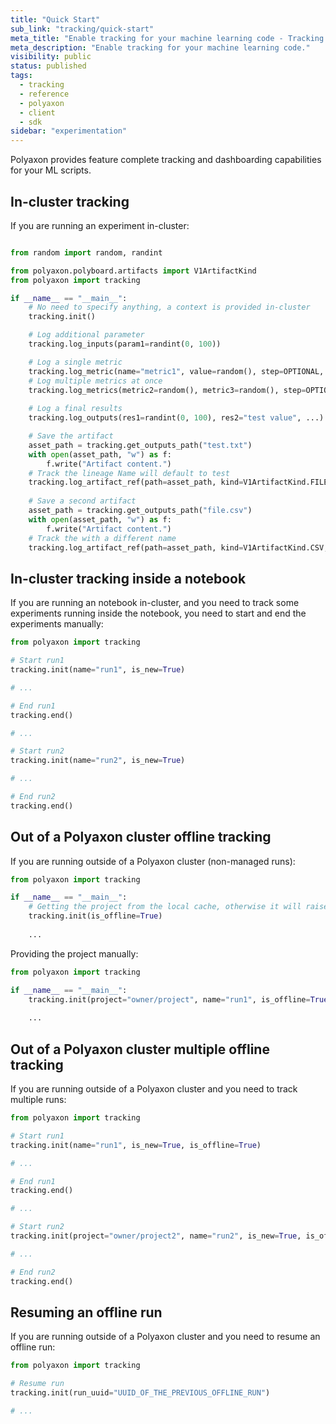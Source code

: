 ```yaml
---
title: "Quick Start"
sub_link: "tracking/quick-start"
meta_title: "Enable tracking for your machine learning code - Tracking - Experimentation"
meta_description: "Enable tracking for your machine learning code."
visibility: public
status: published
tags:
  - tracking
  - reference
  - polyaxon
  - client
  - sdk
sidebar: "experimentation"
---
```


Polyaxon provides feature complete tracking and dashboarding capabilities for your ML scripts.  

## In-cluster tracking

If you are running an experiment in-cluster:

```python

from random import random, randint

from polyaxon.polyboard.artifacts import V1ArtifactKind
from polyaxon import tracking

if __name__ == "__main__":
    # No need to specify anything, a context is provided in-cluster
    tracking.init()

    # Log additional parameter
    tracking.log_inputs(param1=randint(0, 100))

    # Log a single metric
    tracking.log_metric(name="metric1", value=random(), step=OPTIONAL, timestamp=OPTIONAL)
    # Log multiple metrics at once
    tracking.log_metrics(metric2=random(), metric3=random(), step=OPTIONAL, timestamp=OPTIONAL)
    
    # Log a final results
    tracking.log_outputs(res1=randint(0, 100), res2="test value", ...) 

    # Save the artifact
    asset_path = tracking.get_outputs_path("test.txt")
    with open(asset_path, "w") as f:
        f.write("Artifact content.")
    # Track the lineage Name will default to test
    tracking.log_artifact_ref(path=asset_path, kind=V1ArtifactKind.FILE)
    
    # Save a second artifact 
    asset_path = tracking.get_outputs_path("file.csv")
    with open(asset_path, "w") as f:
        f.write("Artifact content.")
    # Track the with a different name
    tracking.log_artifact_ref(path=asset_path, kind=V1ArtifactKind.CSV, name="my-csv")
```


## In-cluster tracking inside a notebook

If you are running an notebook in-cluster, and you need to track some experiments running inside the notebook, you need to start and end the experiments manually:

```python
from polyaxon import tracking

# Start run1
tracking.init(name="run1", is_new=True)

# ...

# End run1
tracking.end()

# ...

# Start run2
tracking.init(name="run2", is_new=True)

# ...

# End run2
tracking.end()
```

## Out of a Polyaxon cluster offline tracking

If you are running outside of a Polyaxon cluster (non-managed runs):

```python
from polyaxon import tracking

if __name__ == "__main__":
    # Getting the project from the local cache, otherwise it will raise
    tracking.init(is_offline=True)
    
    ...
```

Providing the project manually:

```python
from polyaxon import tracking

if __name__ == "__main__":
    tracking.init(project="owner/project", name="run1", is_offline=True)
    
    ...
```

## Out of a Polyaxon cluster multiple offline tracking

If you are running outside of a Polyaxon cluster and you need to track multiple runs:

```python
from polyaxon import tracking

# Start run1
tracking.init(name="run1", is_new=True, is_offline=True)

# ...

# End run1
tracking.end()

# ...

# Start run2
tracking.init(project="owner/project2", name="run2", is_new=True, is_offline=True)

# ...

# End run2
tracking.end()
```

## Resuming an offline run

If you are running outside of a Polyaxon cluster and you need to resume an offline run:

```python
from polyaxon import tracking

# Resume run
tracking.init(run_uuid="UUID_OF_THE_PREVIOUS_OFFLINE_RUN")

# ...
```
